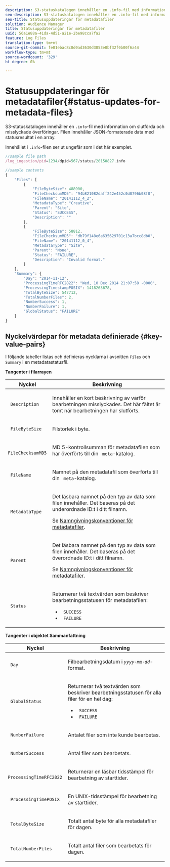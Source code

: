 ```yaml
---
description: S3-statuskatalogen innehåller en .info-fil med information om slutförda och misslyckade överföringar. Filen innehåller JSON-formaterade data med statusresultat i en array.
seo-description: S3-statuskatalogen innehåller en .info-fil med information om slutförda och misslyckade överföringar. Filen innehåller JSON-formaterade data med statusresultat i en array.
seo-title: Statusuppdateringar för metadatafiler
solution: Audience Manager
title: Statusuppdateringar för metadatafiler
uuid: 56a1e88a-41da-4d51-a21e-2be98cca7fa2
feature: Log Files
translation-type: tm+mt
source-git-commit: fe01ebac8c0d0ad3630d3853e0bf32f0b00f6a44
workflow-type: tm+mt
source-wordcount: '329'
ht-degree: 0%

---
```



# Statusuppdateringar för metadatafiler{#status-updates-for-metadata-files}

S3-statuskatalogen innehåller en `.info`-fil med information om slutförda och misslyckade överföringar. Filen innehåller JSON-formaterade data med statusresultat i en array.

Innehållet i `.info`-filen ser ut ungefär som i det här exemplet.

```js
//sample file path
/log_ingestion/pid=1234/dpid=567/status/20150827.info

//sample contents
{
    "Files": [
        {
            "FileByteSize": 488900,
            "FileChecksumMD5": "94b821082daff242e452c0d8796b08f0",
            "FileName": "20141112_4_2",
            "MetadataType": "Creative",
            "Parent": "Site",
            "Status": "SUCCESS",
            "Description": ""
        },
        {
            "FileByteSize": 58812,
            "FileChecksumMD5": "db79f148e6a635629701c13a7bcc8db0",
            "FileName": "20141112_0_4",
            "MetadataType": "Site",
            "Parent": "None",
            "Status": "FAILURE",
            "Description": "Invalid format."
        }
    ],
    "Summary": {
        "Day": "2014-11-12",
        "ProcessingTimeRFC2822": "Wed, 10 Dec 2014 21:07:58 -0000",
        "ProcessingTimestampPOSIX": 1418263678,
        "TotalByteSize": 547712,
        "TotalNumberFiles": 2,
        "NumberSuccess": 1,
        "NumberFailure": 1,
        "GlobalStatus": "FAILURE"
    }
}
```

## Nyckelvärdepar för metadata definierade {#key-value-pairs}

I följande tabeller listas och definieras nycklarna i avsnitten `Files` och `Summary` i en metadatastatusfil.

**Tangenter i filarrayen**

<table id="table_BF23C032FEFA446282E9364E85BE8C9F"> 
 <thead> 
  <tr> 
   <th colname="col1" class="entry"> Nyckel </th> 
   <th colname="col2" class="entry"> Beskrivning </th> 
  </tr> 
 </thead>
 <tbody> 
  <tr> 
   <td colname="col1"> <p> <code> Description</code> </p> </td> 
   <td colname="col2"> <p>Innehåller en kort beskrivning av varför bearbetningen misslyckades. Det här fältet är tomt när bearbetningen har slutförts. </p> </td> 
  </tr> 
  <tr> 
   <td colname="col1"> <p> <code> FileByteSize</code> </p> </td> 
   <td colname="col2"> <p>Filstorlek i byte. </p> </td> 
  </tr> 
  <tr> 
   <td colname="col1"> <p> <code> FileChecksumMD5</code> </p> </td> 
   <td colname="col2"> <p>MD 5-kontrollsumman för metadatafilen som har överförts till din <code> meta</code>-katalog. </p> </td> 
  </tr> 
  <tr> 
   <td colname="col1"> <p> <code> FileName</code> </p> </td> 
   <td colname="col2"> <p>Namnet på den metadatafil som överförts till din <code> meta</code>-katalog. </p> </td> 
  </tr> 
  <tr> 
   <td colname="col1"> <p> <code> MetadataType</code> </p> </td> 
   <td colname="col2"> <p>Det läsbara namnet på den typ av data som filen innehåller. Det baseras på det underordnade ID:t i ditt filnamn. </p> <p>Se <a href="../../../reporting/audience-optimization-reports/metadata-files-intro/metadata-file-names.md"> Namngivningskonventioner för metadatafiler</a>. </p> </td> 
  </tr> 
  <tr> 
   <td colname="col1"> <p> <code> Parent</code> </p> </td> 
   <td colname="col2"> <p>Det läsbara namnet på den typ av data som filen innehåller. Det baseras på det överordnade ID:t i ditt filnamn. </p> <p>Se <a href="../../../reporting/audience-optimization-reports/metadata-files-intro/metadata-file-names.md"> Namngivningskonventioner för metadatafiler</a>. </p> </td> 
  </tr> 
  <tr> 
   <td colname="col1"> <p> <code> Status</code> </p> </td> 
   <td colname="col2"> <p>Returnerar två textvärden som beskriver bearbetningsstatusen för metadatafilen: </p> 
    <ul id="ul_3814EBB6B42B4EB294B1ABA5782190B6"> 
     <li id="li_92AAECE7E9A44B1193A1D93ABBCE46B0"> <code> SUCCESS</code> </li> 
     <li id="li_3109F4E254374117A89CB989F221CB18"> <code> FAILURE</code> </li> 
    </ul> </td> 
  </tr> 
 </tbody> 
</table>

**Tangenter i objektet Sammanfattning**

<table id="table_C765A0CDBAA14A2FB5E0D38BDD1D292A"> 
 <thead> 
  <tr> 
   <th colname="col1" class="entry"> Nyckel </th> 
   <th colname="col2" class="entry"> Beskrivning </th> 
  </tr> 
 </thead>
 <tbody> 
  <tr> 
   <td colname="col1"> <p> <code> Day</code> </p> </td> 
   <td colname="col2"> <p>Filbearbetningsdatum i <code><i>yyyy-mm-dd</i></code>-format. </p> </td> 
  </tr> 
  <tr> 
   <td colname="col1"> <p> <code> GlobalStatus</code> </p> </td> 
   <td colname="col2"> <p>Returnerar två textvärden som beskriver bearbetningsstatusen för alla filer för en hel dag: </p> 
    <ul id="ul_3FC092CA043A486C9C79FECF71FAF8FB"> 
     <li id="li_754B32D8267D44BBBD6EC354C459C566"> <code> SUCCESS</code> </li> 
     <li id="li_8B64E39C80424AC2B95DF9B53D62864E"> <code> FAILURE</code> </li> 
    </ul> </td> 
  </tr> 
  <tr> 
   <td colname="col1"> <p> <code> NumberFailure</code> </p> </td> 
   <td colname="col2"> <p>Antalet filer som inte kunde bearbetas. </p> </td> 
  </tr> 
  <tr> 
   <td colname="col1"> <p> <code> NumberSuccess</code> </p> </td> 
   <td colname="col2"> <p>Antal filer som bearbetats. </p> </td> 
  </tr> 
  <tr> 
   <td colname="col1"> <p> <code> ProcessingTimeRFC2822</code> </p> </td> 
   <td colname="col2"> <p>Returnerar en läsbar tidsstämpel för bearbetning av starttider. </p> </td> 
  </tr> 
  <tr> 
   <td colname="col1"> <p> <code> ProcessingTimePOSIX</code> </p> </td> 
   <td colname="col2"> <p>En UNIX-tidsstämpel för bearbetning av starttider. </p> </td> 
  </tr> 
  <tr> 
   <td colname="col1"> <p> <code> TotalByteSize</code> </p> </td> 
   <td colname="col2"> <p>Totalt antal byte för alla metadatafiler för dagen. </p> </td> 
  </tr> 
  <tr> 
   <td colname="col1"> <p> <code> TotalNumberFiles</code> </p> </td> 
   <td colname="col2"> <p>Totalt antal filer som bearbetats för dagen. </p> </td> 
  </tr> 
 </tbody> 
</table>
